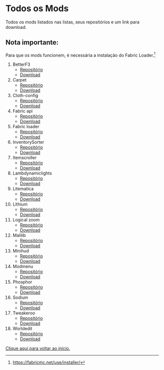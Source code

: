 # Todos os Mods

Todos os mods listados nas listas, seus repositórios e um link para download.

## Nota importante:

Para que os mods funcionem, é necessária a instalação do Fabric Loader.[^1]

1. BetterF3
    - [Repositório](https://github.com/cominixo/BetterF3)
    - [Download](https://www.curseforge.com/minecraft/mc-mods/betterf3)
1. Carpet
    - [Repositório](https://github.com/gnembon/fabric-carpet)
    - [Download](https://www.curseforge.com/minecraft/mc-mods/carpet)
1. Cloth-config
    - [Repositório](https://github.com/shedaniel/cloth-config)
    - [Download](https://www.curseforge.com/minecraft/mc-mods/cloth-config)
1. Fabric api
    - [Repositório](https://github.com/FabricMC/fabric)
    - [Download](https://www.curseforge.com/minecraft/mc-mods/fabric-api)
1. Fabric loader
    - [Repositório](https://github.com/FabricMC/fabric)
    - [Download](https://fabricmc.net/use/installer/)
1. InventorySorter
    - [Repositório](https://github.com/kyrptonaught/Inventory-Sorter)
    - [Download](https://modrinth.com/mod/inventory-sorting)
1. Itemscroller
    - [Repositório](https://github.com/maruohon/itemscroller)
    - [Download](https://www.curseforge.com/minecraft/mc-mods/item-scroller)
1. Lambdynamiclights
    - [Repositório](https://github.com/LambdAurora/LambDynamicLights)
    - [Download](https://www.curseforge.com/minecraft/mc-mods/lambdynamiclights)
1. Litematica
    - [Repositório](https://github.com/maruohon/litematica)
    - [Download](https://www.curseforge.com/minecraft/mc-mods/litematica)
1. Lithium
    - [Repositório](https://github.com/caffeinemc/lithium-fabric)
    - [Download](https://modrinth.com/mod/lithium)
1. Logical zoom
    - [Repositório](https://github.com/LogicalGeekBoy/logical_zoom)
    - [Download](https://www.curseforge.com/minecraft/mc-mods/logical-zoom)
1. Malilib
    - [Repositório](https://github.com/maruohon/malilib)
    - [Download](https://www.curseforge.com/minecraft/mc-mods/malilib)
1. Minihud
    - [Repositório](https://github.com/maruohon/minihud)
    - [Download](https://www.curseforge.com/minecraft/mc-mods/minihud)
1. Modmenu
    - [Repositório](https://github.com/TerraformersMC/ModMenu)
    - [Download](https://modrinth.com/mod/modmenu)
1. Phosphor
    - [Repositório](https://github.com/CaffeineMC/phosphor-fabric)
    - [Download](https://modrinth.com/mod/phosphor)
1. Sodium
    - [Repositório](https://github.com/CaffeineMC/sodium-fabric)
    - [Download](https://modrinth.com/mod/sodium)
1. Tweakeroo
    - [Repositório](https://github.com/maruohon/tweakeroo)
    - [Download](https://www.curseforge.com/minecraft/mc-mods/tweakeroo)
1. Worldedit
    - [Repositório](https://github.com/enginehub/WorldEdit)
    - [Download](https://www.curseforge.com/minecraft/mc-mods/worldedit)

[Clique aqui para voltar ao início.](./README.md)

[^1]: https://fabricmc.net/use/installer/